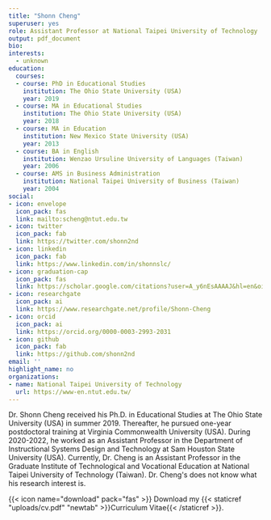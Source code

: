 ```yaml
---
title: "Shonn Cheng"
superuser: yes
role: Assistant Professor at National Taipei University of Technology
output: pdf_document
bio:
interests: 
  - unknown
education:
  courses:
  - course: PhD in Educational Studies
    institution: The Ohio State University (USA)
    year: 2019
  - course: MA in Educational Studies
    institution: The Ohio State University (USA)
    year: 2018
  - course: MA in Education
    institution: New Mexico State University (USA)
    year: 2013
  - course: BA in English
    institution: Wenzao Ursuline University of Languages (Taiwan)
    year: 2006
  - course: AMS in Business Administration
    institution: National Taipei University of Business (Taiwan)
    year: 2004
social:
- icon: envelope
  icon_pack: fas
  link: mailto:scheng@ntut.edu.tw
- icon: twitter
  icon_pack: fab
  link: https://twitter.com/shonn2nd
- icon: linkedin
  icon_pack: fab
  link: https://www.linkedin.com/in/shonnslc/
- icon: graduation-cap
  icon_pack: fas
  link: https://scholar.google.com/citations?user=A_y6nEsAAAAJ&hl=en&oi=ao
- icon: researchgate
  icon_pack: ai
  link: https://www.researchgate.net/profile/Shonn-Cheng
- icon: orcid
  icon_pack: ai
  link: https://orcid.org/0000-0003-2993-2031
- icon: github
  icon_pack: fab
  link: https://github.com/shonn2nd
email: ''
highlight_name: no
organizations:
- name: National Taipei University of Technology
  url: https://www-en.ntut.edu.tw/
---
```


Dr. Shonn Cheng received his Ph.D. in Educational Studies at The Ohio State University (USA) in summer 2019. Thereafter, he pursued one-year postdoctoral training at Virginia Commonwealth University (USA). During 2020-2022, he worked as an Assistant Professor in the Department of Instructional Systems Design and Technology at Sam Houston State University (USA). Currently, Dr. Cheng is an Assistant Professor in the Graduate Institute of Technological and Vocational Education at National Taipei University of Technology (Taiwan). Dr. Cheng's does not know what his research interest is.

{{< icon name="download" pack="fas" >}} Download my {{< staticref "uploads/cv.pdf" "newtab" >}}Curriculum Vitae{{< /staticref >}}.
